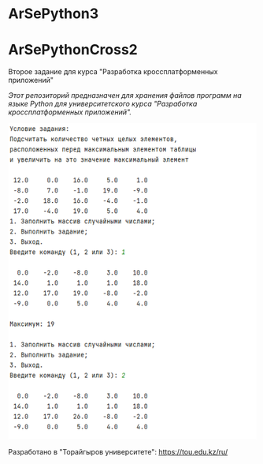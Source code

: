# ArSePython3
# ArSePythonCross2
Второе задание для курса "Разработка кроссплатформенных приложений"

_Этот репозиторий предназначен для хранения файлов программ на языке Python для университетского курса "Разработка кроссплатформенных приложений"._

![Screenshot](screen.PNG)

Разработано в "Торайгыров университете": https://tou.edu.kz/ru/
